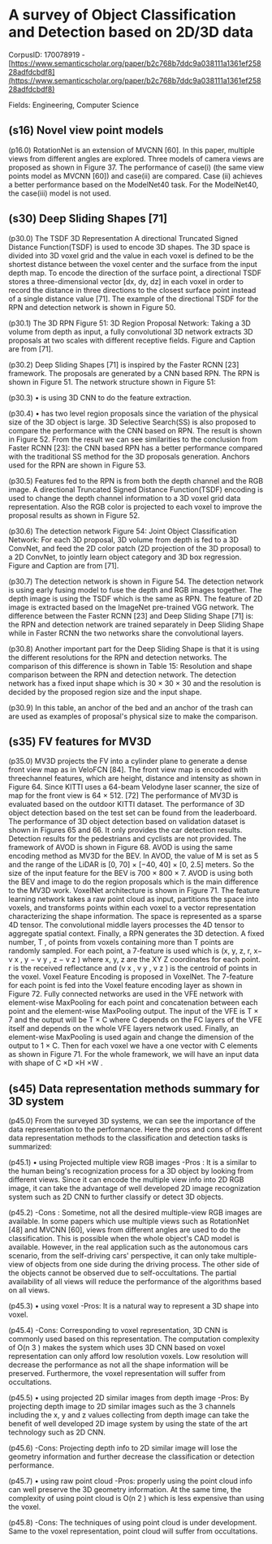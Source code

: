 # A survey of Object Classification and Detection based on 2D/3D data

CorpusID: 170078919 - [https://www.semanticscholar.org/paper/b2c768b7ddc9a038111a1361ef25828adfdcbdf8](https://www.semanticscholar.org/paper/b2c768b7ddc9a038111a1361ef25828adfdcbdf8)

Fields: Engineering, Computer Science

## (s16) Novel view point models
(p16.0) RotationNet is an extension of MVCNN [60]. In this paper, multiple views from different angles are explored. Three models of camera views are proposed as shown in Figure 37. The performance of case(i) (the same view points model as MVCNN [60]) and case(ii) are compared. Case (ii) achieves a better performance based on the ModelNet40 task. For the ModelNet40, the case(iii) model is not used.
## (s30) Deep Sliding Shapes [71]
(p30.0) The TSDF 3D Representation A directional Truncated Signed Distance Function(TSDF) is used to encode 3D shapes. The 3D space is divided into 3D voxel grid and the value in each voxel is defined to be the shortest distance between the voxel center and the surface from the input depth map. To encode the direction of the surface point, a directional TSDF stores a three-dimensional vector [dx, dy, dz] in each voxel in order to record the distance in three directions to the closest surface point instead of a single distance value [71]. The example of the directional TSDF for the RPN and detection network is shown in Figure 50.

(p30.1) The 3D RPN Figure 51: 3D Region Proposal Network: Taking a 3D volume from depth as input, a fully convolutional 3D network extracts 3D proposals at two scales with different receptive fields. Figure and Caption are from [71].

(p30.2) Deep Sliding Shapes [71] is inspired by the Faster RCNN [23] framework. The proposals are generated by a CNN based RPN. The RPN is shown in Figure 51. The network structure shown in Figure 51:

(p30.3) • is using 3D CNN to do the feature extraction.

(p30.4) • has two level region proposals since the variation of the physical size of the 3D object is large.  3D Selective Search(SS) is also proposed to compare the performance with the CNN based on RPN. The result is shown in Figure 52. From the result we can see similarities to the conclusion from Faster RCNN [23]: the CNN based RPN has a better performance compared with the traditional SS method for the 3D proposals generation. Anchors used for the RPN are shown in Figure 53.

(p30.5) Features fed to the RPN is from both the depth channel and the RGB image. A directional Truncated Signed Distance Function(TSDF) encoding is used to change the depth channel information to a 3D voxel grid data representation. Also the RGB color is projected to each voxel to improve the proposal results as shown in Figure 52.

(p30.6) The detection network Figure 54: Joint Object Classification Network: For each 3D proposal, 3D volume from depth is fed to a 3D ConvNet, and feed the 2D color patch (2D projection of the 3D proposal) to a 2D ConvNet, to jointly learn object category and 3D box regression. Figure and Caption are from [71].

(p30.7) The detection network is shown in Figure 54. The detection network is using early fusing model to fuse the depth and RGB images together. The depth image is using the TSDF which is the same as RPN. The feature of 2D image is extracted based on the ImageNet pre-trained VGG network. The difference between the Faster RCNN [23] and Deep Sliding Shape [71] is: the RPN and detection network are trained separately in Deep Sliding Shape while in Faster RCNN the two networks share the convolutional layers.

(p30.8) Another important part for the Deep Sliding Shape is that it is using the different resolutions for the RPN and detection networks. The comparison of this difference is shown in  Table 15: Resolution and shape comparison between the RPN and detection network. The detection network has a fixed input shape which is 30 × 30 × 30 and the resolution is decided by the proposed region size and the input shape.

(p30.9) In this table, an anchor of the bed and an anchor of the trash can are used as examples of proposal's physical size to make the comparison.
## (s35) FV features for MV3D
(p35.0) MV3D projects the FV into a cylinder plane to generate a dense front view map as in VeloFCN [84]. The front view map is encoded with threechannel features, which are height, distance and intensity as shown in Figure  64. Since KITTI uses a 64-beam Velodyne laser scanner, the size of map for the front view is 64 × 512.  [72] The performance of MV3D is evaluated based on the outdoor KITTI dataset. The performance of 3D object detection based on the test set can be found from the leaderboard. The performance of 3D object detection based on validation dataset is shown in Figures 65 and 66. It only provides the car detection results. Detection results for the pedestrians and cyclists are not provided.   The framework of AVOD is shown in Figure 68. AVOD is using the same encoding method as MV3D for the BEV. In AVOD, the value of M is set as 5 and the range of the LiDAR is [0, 70] × [−40, 40] × [0, 2.5] meters. So the size of the input feature for the BEV is 700 × 800 × 7. AVOD is using both the BEV and image to do the region proposals which is the main difference to the MV3D work.  VoxelNet architecture is shown in Figure 71. The feature learning network takes a raw point cloud as input, partitions the space into voxels, and transforms points within each voxel to a vector representation characterizing the shape information. The space is represented as a sparse 4D tensor. The convolutional middle layers processes the 4D tensor to aggregate spatial context. Finally, a RPN generates the 3D detection. A fixed number, T , of points from voxels containing more than T points are randomly sampled. For each point, a 7-feature is used which is (x, y, z, r, x− v x , y − v y , z − v z ) where x, y, z are the XY Z coordinates for each point. r is the received reflectance and (v x , v y , v z ) is the centroid of points in the voxel. Voxel Feature Encoding is proposed in VoxelNet. The 7-feature for each point is fed into the Voxel feature encoding layer as shown in Figure 72. Fully connected networks are used in the VFE network with element-wise MaxPooling for each point and concatenation between each point and the element-wise MaxPooling output. The input of the VFE is T × 7 and the output will be T × C where C depends on the FC layers of the VFE itself and depends on the whole VFE layers network used. Finally, an element-wise MaxPooling is used again and change the dimension of the output to 1 × C. Then for each voxel we have a one vector with C elements as shown in Figure 71. For the whole framework, we will have an input data with shape of C ×D ×H ×W .
## (s45) Data representation methods summary for 3D system
(p45.0) From the surveyed 3D systems, we can see the importance of the data representation to the performance. Here the pros and cons of different data representation methods to the classification and detection tasks is summarized:

(p45.1) • using Projected multiple view RGB images -Pros : It is a similar to the human being's recognization process for a 3D object by looking from different views. Since it can encode the multiple view info into 2D RGB image, it can take the advantage of well developed 2D image recognization system such as 2D CNN to further classify or detect 3D objects.

(p45.2) -Cons : Sometime, not all the desired multiple-view RGB images are available. In some papers which use multiple views such as RotationNet [48] and MVCNN [60], views from different angles are used to do the classification. This is possible when the whole object's CAD model is available. However, in the real application such as the autonomous cars scenario, from the self-driving cars' perspective, it can only take multiple-view of objects from one side during the driving process. The other side of the objects cannot be observed due to self-occultations. The partial availability of all views will reduce the performance of the algorithms based on all views.

(p45.3) • using voxel -Pros: It is a natural way to represent a 3D shape into voxel.

(p45.4) -Cons: Corresponding to voxel representation, 3D CNN is commonly used based on this representation. The computation complexity of O(n 3 ) makes the system which uses 3D CNN based on voxel representation can only afford low resolution voxels. Low resolution will decrease the performance as not all the shape information will be preserved. Furthermore, the voxel representation will suffer from occultations.

(p45.5) • using projected 2D similar images from depth image -Pros: By projecting depth image to 2D similar images such as the 3 channels including the x, y and z values collecting from depth image can take the benefit of well developed 2D image system by using the state of the art technology such as 2D CNN.

(p45.6) -Cons: Projecting depth info to 2D similar image will lose the geometry information and further decrease the classification or detection performance.

(p45.7) • using raw point cloud -Pros: properly using the point cloud info can well preserve the 3D geometry information. At the same time, the complexity of using point cloud is O(n 2 ) which is less expensive than using the voxel.

(p45.8) -Cons: The techniques of using point cloud is under development. Same to the voxel representation, point cloud will suffer from occultations.
